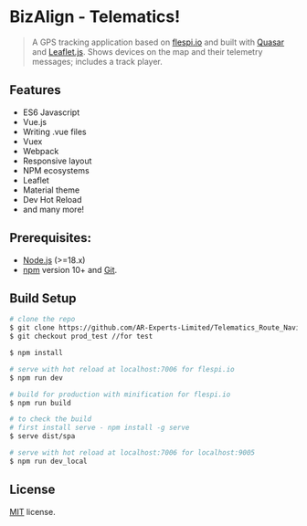 # BizAlign - Telematics!

> A GPS tracking application based on [flespi.io](https://flespi.io) and built with [Quasar](http://quasar-framework.org) and [Leaflet.js](http://leafletjs.com). Shows devices on the map and their telemetry messages; includes a track player.

## Features
* ES6 Javascript
* Vue.js
* Writing .vue files
* Vuex
* Webpack
* Responsive layout
* NPM ecosystems
* Leaflet
* Material theme
* Dev Hot Reload
* and many more!

## Prerequisites:

- [Node.js](https://nodejs.org/en/) (>=18.x)
- [npm](https://www.npmjs.com/) version 10+ and [Git](https://git-scm.com/).

## Build Setup

``` bash
# clone the repo
$ git clone https://github.com/AR-Experts-Limited/Telematics_Route_Navigation.git
$ git checkout prod_test //for test

$ npm install

# serve with hot reload at localhost:7006 for flespi.io
$ npm run dev

# build for production with minification for flespi.io
$ npm run build

# to check the build
# first install serve - npm install -g serve
$ serve dist/spa

# serve with hot reload at localhost:7006 for localhost:9005
$ npm run dev_local
```

## License
[MIT](https://github.com/flespi-software/TrackIt/blob/master/LICENSE) license.
